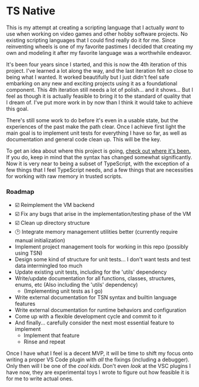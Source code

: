 # TS Native
This is my attempt at creating a scripting language that I actually _want_ to use when working on video games and other hobby software projects.
No existing scripting languages that I could find really do it for me. Since reinventing wheels is one of my favorite pastimes I decided that
creating my own and modeling it after my favorite language was a worthwhile endeavor.

It's been four years since I started, and this is now the 4th iteration of this project. I've learned a lot along the way, and the last iteration
felt _so_ close to being what I wanted. It worked beautifully but I just didn't feel safe embarking on any new and exciting projects using it as
a foundational component. This 4th iteration still needs a lot of polish... and it shows... But I feel as though it is actually feasible to bring
it to the standard of quality that I dream of. I've put more work in by now than I think it would take to achieve this goal.

There's still some work to do before it's even in a usable state, but the experiences of the past make the path clear. Once I achieve first light
the main goal is to implement unit tests for everything I have so far, as well as documentation and general code clean up. This will be the key.

To get an idea about where this project is going, [check out where it's been.](https://github.com/mdecicco/ts-native/blob/before-overhaul/README.md)
If you do, keep in mind that the syntax has changed somewhat significantly. Now it is very near to being a subset of TypeScript, with the exception
of a few things that I feel TypeScript needs, and a few things that are necessities for working with raw memory in trusted scripts.

### Roadmap
- ☑️ Reimplement the VM backend
- ☑️ Fix any bugs that arise in the implementation/testing phase of the VM
- ☑️ Clean up directory structure
- 🕑 Integrate memory management utilities better (currently require manual initialization)
- Implement project management tools for working in this repo (possibly using TSN)
- Design some kind of structure for unit tests... I don't want tests and test data intermingled too much
- Update existing unit tests, including for the 'utils' dependency
- Write/update documentation for all functions, classes, structures, enums, etc (Also including the 'utils' dependency)
  - (Implementing unit tests as I go)
- Write external documentation for TSN syntax and builtin language features
- Write external documentation for runtime behaviors and configuration
- Come up with a flexible development cycle and commit to it
- And finally... carefully consider the next most essential feature to implement
  - Implement that feature
  - Rinse and repeat

Once I have what I feel is a decent MVP, it will be time to shift my focus onto writing a proper VS Code plugin with *all* the fixings (including a
debugger). Only then will I be one of the _cool kids_. Don't even _look_ at the VSC plugins I have now, they are experimental toys I wrote to figure
out how feasible it is for me to write actual ones.
